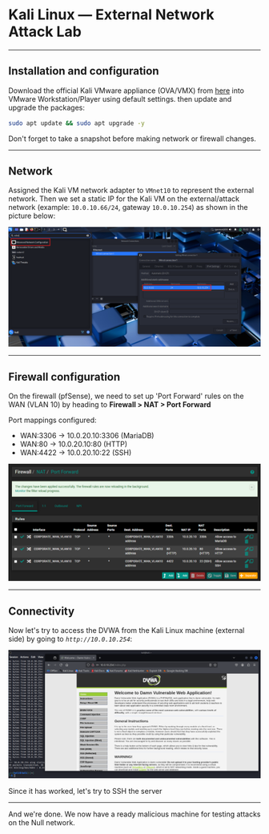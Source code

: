 # Kali Linux — External Network Attack Lab


---

## Installation and configuration

Download the official Kali VMware appliance (OVA/VMX) from [here](https://www.kali.org/get-kali/#kali-virtual-machines) into VMware Workstation/Player using default settings. then update and upgrade the packages:

```bash
sudo apt update && sudo apt upgrade -y
```

Don't forget to take a snapshot before making network or firewall changes.

---

## Network

Assigned the Kali VM network adapter to `VMnet10` to represent the external network. Then we set a static IP for the Kali VM on the external/attack network (example: `10.0.10.66/24`, gateway `10.0.10.254`) as shown in the picture below:

![Asset54.png](https://github.com/v3n1x/Projects/blob/main/Assets/Asset54.png)  

---

## Firewall configuration

On the firewall (pfSense), we need to set up 'Port Forward' rules on the WAN (VLAN 10) by heading to **Firewall > NAT > Port Forward**  

Port mappings configured:

- WAN:3306  → 10.0.20.10:3306 (MariaDB)
- WAN:80 → 10.0.20.10:80 (HTTP)
- WAN:4422 → 10.0.20.10:22 (SSH)

![Asset55.png](https://github.com/v3n1x/Projects/blob/main/Assets/Asset55.png)  

---

## Connectivity

Now let's try to access the DVWA from the Kali Linux machine (external side) by going to _`http://10.0.10.254`_:

![Asset56.png](https://github.com/v3n1x/Projects/blob/main/Assets/Asset56.png)  

Since it has worked, let's try to SSH the server


---

And we're done. We now have a ready malicious machine for testing attacks on the Null network.

